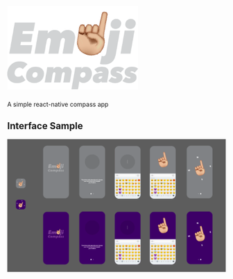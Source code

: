 # <img src='./public/img/logo.png' alt="drawing" width="60%"/>
A simple react-native compass app

## Interface Sample
<img src='./public/img/sample.png'/>
